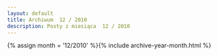 ```yaml
---
layout: default
title: Archiwum  12 / 2010
description: Posty z miesiąca  12 / 2010
---
```

{% assign month = '12/2010' %}{% include archive-year-month.html %}
